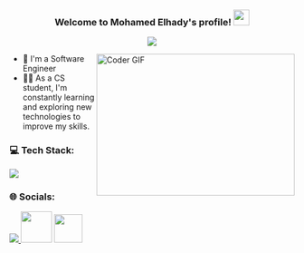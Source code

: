 

<h3 align="center">
  Welcome to Mohamed Elhady's profile!
  <img src="https://media.giphy.com/media/hvRJCLFzcasrR4ia7z/giphy.gif" width="28">
</h3>

<!-- Typing SVG by DenverCoder1 - https://github.com/DenverCoder1/readme-typing-svg -->
<p align="center">
  <a href="https://github.com/DenverCoder1/readme-typing-svg"><img src="https://readme-typing-svg.herokuapp.com/?lines=Frontend%20developer;Always%20learning%20new%20things&font=Fira%20Code&center=true&width=440&height=45&color=f75c7e&vCenter=true&size=22"></a>
</p> 

<img align="right" src="https://media.giphy.com/media/SWoSkN6DxTszqIKEqv/giphy.gif" alt="Coder GIF" width="350" height="250">

- 🏢 I'm a Software Engineer 
- 👨‍💻 As a CS student, I'm constantly learning and exploring new technologies to improve my skills.


### 💻 Tech Stack:

<a href="#">
    <img src="https://skillicons.dev/icons?i=javascript,css,html,sass,vscode,git,github&theme=dark" />
  </a>
  
  ### 🌐 Socials:
<a href="https://www.instagram.com/mo_el7ady">
    <img src="https://skillicons.dev/icons?i=instagram&theme=dark" />
   <a href="https://www.youtube.com/@Elhady_Tech" target="_blank" rel="noreferrer"><img src="https://cdn.icon-icons.com/icons2/2592/PNG/512/youtube_logo_icon_154503.png" height=55  ></a>
  </a>
  <a href="https://www.linkedin.com/in/mohamed-elhady-78923a24b/" target="_blank" rel="noreferrer"><img src="https://cdn-icons-png.flaticon.com/512/3991/3991775.png" height="50"  />

 
      
